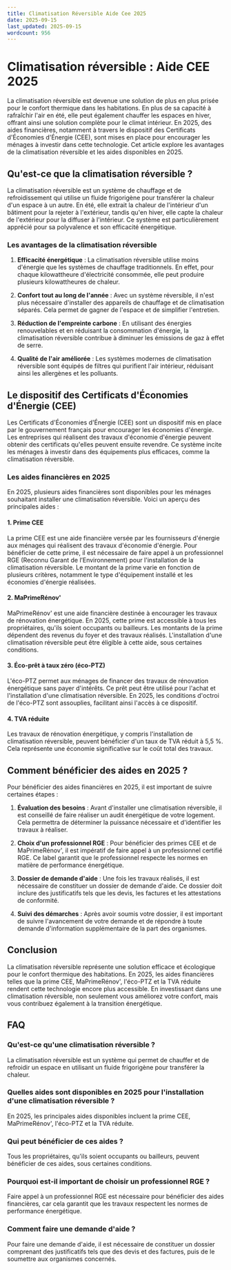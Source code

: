 ```yaml
---
title: Climatisation Réversible Aide Cee 2025
date: 2025-09-15
last_updated: 2025-09-15
wordcount: 956
---
```


# Climatisation réversible : Aide CEE 2025

La climatisation réversible est devenue une solution de plus en plus prisée pour le confort thermique dans les habitations. En plus de sa capacité à rafraîchir l'air en été, elle peut également chauffer les espaces en hiver, offrant ainsi une solution complète pour le climat intérieur. En 2025, des aides financières, notamment à travers le dispositif des Certificats d'Économies d'Énergie (CEE), sont mises en place pour encourager les ménages à investir dans cette technologie. Cet article explore les avantages de la climatisation réversible et les aides disponibles en 2025.

## Qu'est-ce que la climatisation réversible ?

La climatisation réversible est un système de chauffage et de refroidissement qui utilise un fluide frigorigène pour transférer la chaleur d'un espace à un autre. En été, elle extrait la chaleur de l'intérieur d'un bâtiment pour la rejeter à l'extérieur, tandis qu'en hiver, elle capte la chaleur de l'extérieur pour la diffuser à l'intérieur. Ce système est particulièrement apprécié pour sa polyvalence et son efficacité énergétique.

### Les avantages de la climatisation réversible

1. **Efficacité énergétique** : La climatisation réversible utilise moins d'énergie que les systèmes de chauffage traditionnels. En effet, pour chaque kilowattheure d'électricité consommée, elle peut produire plusieurs kilowattheures de chaleur.

2. **Confort tout au long de l'année** : Avec un système réversible, il n'est plus nécessaire d'installer des appareils de chauffage et de climatisation séparés. Cela permet de gagner de l'espace et de simplifier l'entretien.

3. **Réduction de l'empreinte carbone** : En utilisant des énergies renouvelables et en réduisant la consommation d'énergie, la climatisation réversible contribue à diminuer les émissions de gaz à effet de serre.

4. **Qualité de l'air améliorée** : Les systèmes modernes de climatisation réversible sont équipés de filtres qui purifient l'air intérieur, réduisant ainsi les allergènes et les polluants.

## Le dispositif des Certificats d'Économies d'Énergie (CEE)

Les Certificats d'Économies d'Énergie (CEE) sont un dispositif mis en place par le gouvernement français pour encourager les économies d'énergie. Les entreprises qui réalisent des travaux d'économie d'énergie peuvent obtenir des certificats qu'elles peuvent ensuite revendre. Ce système incite les ménages à investir dans des équipements plus efficaces, comme la climatisation réversible.

### Les aides financières en 2025

En 2025, plusieurs aides financières sont disponibles pour les ménages souhaitant installer une climatisation réversible. Voici un aperçu des principales aides :

#### 1. **Prime CEE**

La prime CEE est une aide financière versée par les fournisseurs d'énergie aux ménages qui réalisent des travaux d'économie d'énergie. Pour bénéficier de cette prime, il est nécessaire de faire appel à un professionnel RGE (Reconnu Garant de l’Environnement) pour l'installation de la climatisation réversible. Le montant de la prime varie en fonction de plusieurs critères, notamment le type d'équipement installé et les économies d'énergie réalisées.

#### 2. **MaPrimeRénov'**

MaPrimeRénov' est une aide financière destinée à encourager les travaux de rénovation énergétique. En 2025, cette prime est accessible à tous les propriétaires, qu'ils soient occupants ou bailleurs. Les montants de la prime dépendent des revenus du foyer et des travaux réalisés. L'installation d'une climatisation réversible peut être éligible à cette aide, sous certaines conditions.

#### 3. **Éco-prêt à taux zéro (éco-PTZ)**

L'éco-PTZ permet aux ménages de financer des travaux de rénovation énergétique sans payer d'intérêts. Ce prêt peut être utilisé pour l'achat et l'installation d'une climatisation réversible. En 2025, les conditions d'octroi de l'éco-PTZ sont assouplies, facilitant ainsi l'accès à ce dispositif.

#### 4. **TVA réduite**

Les travaux de rénovation énergétique, y compris l'installation de climatisation réversible, peuvent bénéficier d'un taux de TVA réduit à 5,5 %. Cela représente une économie significative sur le coût total des travaux.

## Comment bénéficier des aides en 2025 ?

Pour bénéficier des aides financières en 2025, il est important de suivre certaines étapes :

1. **Évaluation des besoins** : Avant d'installer une climatisation réversible, il est conseillé de faire réaliser un audit énergétique de votre logement. Cela permettra de déterminer la puissance nécessaire et d'identifier les travaux à réaliser.

2. **Choix d'un professionnel RGE** : Pour bénéficier des primes CEE et de MaPrimeRénov', il est impératif de faire appel à un professionnel certifié RGE. Ce label garantit que le professionnel respecte les normes en matière de performance énergétique.

3. **Dossier de demande d'aide** : Une fois les travaux réalisés, il est nécessaire de constituer un dossier de demande d'aide. Ce dossier doit inclure des justificatifs tels que les devis, les factures et les attestations de conformité.

4. **Suivi des démarches** : Après avoir soumis votre dossier, il est important de suivre l'avancement de votre demande et de répondre à toute demande d'information supplémentaire de la part des organismes.

## Conclusion

La climatisation réversible représente une solution efficace et écologique pour le confort thermique des habitations. En 2025, les aides financières telles que la prime CEE, MaPrimeRénov', l'éco-PTZ et la TVA réduite rendent cette technologie encore plus accessible. En investissant dans une climatisation réversible, non seulement vous améliorez votre confort, mais vous contribuez également à la transition énergétique.

## FAQ

### Qu'est-ce qu'une climatisation réversible ?

La climatisation réversible est un système qui permet de chauffer et de refroidir un espace en utilisant un fluide frigorigène pour transférer la chaleur.

### Quelles aides sont disponibles en 2025 pour l'installation d'une climatisation réversible ?

En 2025, les principales aides disponibles incluent la prime CEE, MaPrimeRénov', l'éco-PTZ et la TVA réduite.

### Qui peut bénéficier de ces aides ?

Tous les propriétaires, qu'ils soient occupants ou bailleurs, peuvent bénéficier de ces aides, sous certaines conditions.

### Pourquoi est-il important de choisir un professionnel RGE ?

Faire appel à un professionnel RGE est nécessaire pour bénéficier des aides financières, car cela garantit que les travaux respectent les normes de performance énergétique.

### Comment faire une demande d'aide ?

Pour faire une demande d'aide, il est nécessaire de constituer un dossier comprenant des justificatifs tels que des devis et des factures, puis de le soumettre aux organismes concernés.